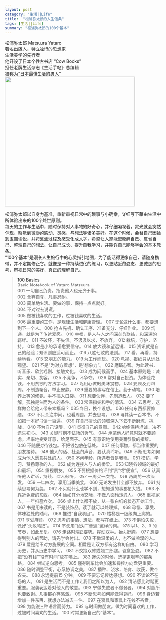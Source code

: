 ```yaml
---
layout: post
category: "生活||Life"
title:  "松浦弥太郎的人生信条"
tags: [生活||Life]
summary: "松浦弥太郎的100个基本"
---
```

松浦弥太郎 Matsuura Yataro    
著名出版人，特立独行的思想家    
生活美学的先行者    
他开设了日本个性古书店 “Cow Books”    
担任老牌生活杂志《生活手帖》总编辑    
被称为“日本最懂生活的男人”        
   <img alt="" border="0" src="http://ww2.sinaimg.cn/mw690/4df62ff3gw1et731f2lsqj20dc0lnjuj.jpg" width=420px> 

松浦弥太郎以自身为基准，重新审视日常中的琐事与小确幸，详细写下藉由生活中所体验出来的100个处世原则。    
每天的工作与生活中，随时保持对人事物的好奇心，并仔细凝视着，灵光就会突然乍现，察觉到微渺的感动、灵感，与想法等诸多美好。在这个时候，会替自己因捡到宝而愉悦，并将这些过程及感受化成文字，希望让大家能更瞭解自己、反省自己、整理自己的想法、让自己成长、提升自我学习，并期许自己能够学会的基本教条。    
“100个基本”是漫长人生旅行中的心灵指引地图，为了能活得更像自己，请随身携带，并不定期修正它。就像是一种持续进化的练习，以更贴近的姿态、更诚恳的思考，审视日常的美好，真正的理解自己。    

> [100 Basics](http://book.douban.com/subject/24736458/)    
Basic Notebook of Yataro Matsuura    
001 一切自己负责。指责他人也无济于事。    
002 舍弃自尊，凡事忍耐。    
003 简单地生活。要做的事，保持一点点就好。    
004 不对过去说谎。    
005 做被钱喜欢的工作，过被钱喜欢的生活。    
006 最重要的工作，是规律生活和健康管理。
007 无论做什么事，都要想到下一个人。
008 抢占先机、确认工序、准备充分、仔细作业。
009 沟通，就是为了传达爱愿。
010 幸福，是人与人之间深刻的联结，和深深的羁绊。
011 不破坏，不失信。不汲汲以求，不放弃。
012 栽培，守护，坚持。
013 愈是小的承诺愈要信守。
014 放大镜和望远镜。
015 资讯就是自己的经验；知识则应适可而止。
016 八胜七败的法则。
017 看，再看，持续地看。
018 交朋友的能力。
019 为工作而玩。
020 电视、报纸只从远处观望。
021 不是“为对方着想”，是“想象力”。
022 磨砺心智。为此读书、听音乐、欣赏戏剧、接触文化。
023 成为问候高手。
024 基本原则是：诚实、亲切、笑容。
025 不竞争，不争夺。
026 常对自己投资。为体验花钱。不用贫穷的方法学习。
027 吃用心做的美味食物。
028 要顾及到四周。不制造噪音，举止安静。
029 重要的事写在信上。勤于动笔。
030 培养上等的修养。手不插入口袋。
031 想要伙伴，先制造敌人。
032 要了解，孤独是生而为人的条件。
033 常保指尖和手的清洁。
034 去思考，这样做会给他人带来幸福吗？
035 每日，换个设想。
036 任何东西都要修缮。
037 不只关注中间，也看周围。并去思考。
038 与其读一百本书，不如把一本好书读一百遍。
039 在自己擅长的领域深入下去不断磨炼、挑战。
040 不为自己设限。
041 贯彻自己的意图。
042 始终保持坦诚，决不遗失初心。
043 关键时刻不怯场的勇气。
044 承蒙他人好意时就不要顾虑。坦率地接受好意，给足面子。
045 有意识地使用美而恭敬的措辞。
046 不随便对待钱包。不把钱包放在低处。
047 任何事物，都当作重要的朋友接待。
048 他人的话、社会的声音，要认真聆听。
049 不断思考如何成为他人愿意共处的人。
050 不问年龄，所遇者皆是我师。
051 模仿、学习、赞扬尊敬的人。
052 成为连接人与人的桥梁。
053 知晓各领域的最好和最坏。
054 重视朋友。
055 不要根据价格评判“贵”或“便宜”。
056 认真听他人讲话，持续、深入倾听。
057 一周买一次花。
058 两周剪一次头发。
059 一年四次，享用当季美食。
060 无论发生什么都不放弃。
061 持续思考何为美。
062 不买就什么也学不到，想知道的事要花大钱。
063 不靠近免费的东西。
064 恰如其分地交际，不做八面玲珑的人。
065 重视家人，一年扫墓六次。
066 桌上什么都不放，从一张白纸的状态开始工作。
067 书是用来读的，不是装饰品。读了就可以处理掉。
068 珍惜、享受、体味独处的时间。
069 推进“自我项目”。
070 楼梯是一级级向上爬的。
071 享受麻烦。
072 思考的事情、想法，都写在纸上。
073 不惧怕失败，做好“失败笔记”。
074 不使用“绝对”“普遍”这样的词。
075 以1、2、3 的节奏，如此反复。
076 走路时端正姿势。挥动双手。抬头挺胸。
077 想要得到别人的帮助，请先学会付出。
078 不做温柔的人，也不做冷漠的人。
079 爱是给予对方施展的空间。相爱是让双方都有这样的自由。
080 学习历史，并从历史中学习。
081 不交抱双臂或翘二郎腿。留意坐姿。
082 不把“没有钱”“没有时间”放在嘴上。
083 迷失的时候，选择更艰辛的那条路。
084 尝试逆向思考。
085 懂得刹车比会加速和操控方向盘更重要。
086 随时调整平衡，心系协调之美。
087 播种、浇水、培育、收获，做个农夫。
088 永远提前15 分钟。
089 不要忘记传达感想。
090 不谈论不在场的人。
091 是生活而不是工作让我们之所以为人。
092 清洁感比时髦更重要。服装表达着对他人的敬意。
093 宁做失败者不做弱者。
094 对厕所也要致谢。凡事都心存感激。
095 不断思考如何能做得更好。
096 身边若增加一件东西，就想办法减去一件。
097 在寝具和家具上花钱不吝啬。
098 为能说三种语言而努力。
099 与时间做朋友。做为时间喜欢的工作，过被时间喜欢的生活。
100 时常更新自己的“基本”。
